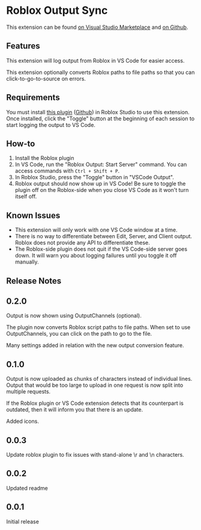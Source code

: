 # Roblox Output Sync

This extension can be found [on Visual Studio Marketplace](https://marketplace.visualstudio.com/items?itemName=corecii.roblox-output-sync) and [on Github](https://github.com/Corecii/Roblox-VS-Code-Output-Sync).

## Features

This extension will log output from Roblox in VS Code for easier access.

This extension optionally converts Roblox paths to file paths so that you can click-to-go-to-source on errors.

## Requirements

You must install [this plugin](https://www.roblox.com/catalog/04158442719/redirect) ([Github](https://github.com/Corecii/Roblox-VS-Code-Output-Sync/releases)) in Roblox Studio to use this extension. Once installed, click the "Toggle" button at the beginning of each session to start logging the output to VS Code.

## How-to

1. Install the Roblox plugin
2. In VS Code, run the "Roblox Output: Start Server" command. You can access commands with `Ctrl + Shift + P`.
3. In Roblox Studio, press the "Toggle" button in "VSCode Output".
4. Roblox output should now show up in VS Code! Be sure to toggle the plugin off on the Roblox-side when you close VS Code as it won't turn itself off.

## Known Issues

* This extension will only work with one VS Code window at a time.
* There is no way to differentiate between Edit, Server, and Client output. Roblox does not provide any API to differentiate these.
* The Roblox-side plugin does not quit if the VS Code-side server goes down. It will warn you about logging failures until you toggle it off manually.

## Release Notes

## 0.2.0

Output is now shown using OutputChannels (optional).

The plugin now converts Roblox script paths to file paths. When set to use OutputChannels, you can click on the path to go to the file.

Many settings added in relation with the new output conversion feature.

## 0.1.0

Output is now uploaded as chunks of characters instead of individual lines.
Output that would be too large to upload in one request is now split into multiple requests.

If the Roblox plugin or VS Code extension detects that its counterpart is outdated, then it will inform you that there is an update.

Added icons.

## 0.0.3

Update roblox plugin to fix issues with stand-alone \r and \n characters.

## 0.0.2

Updated readme

## 0.0.1

Initial release